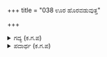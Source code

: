 +++
title = "038 ಊರ ಹೊರವಡುವುತ್ತ"

+++

<details><summary>ಗದ್ಯ (ಕ.ಗ.ಪ) </summary>

38. ಊರನ್ನು ಬಿಡುತ್ತಲೇ ಆಂಗಿರನ ಮಗನಾದ ಚಂಡಕೌಶಿಕನೆಂಬ ವೀರಕಾಂಕ್ಷಿಯಾದ ಮುನಿಯನ್ನು ಕಂಡ. ತನ್ನ ಪತ್ನಿಯರೊಡನೆ ಅವನ ಪಾದಗಳಿಗೆ ನಮಸ್ಕರಿಸಿ ಆಶೀರ್ವಾದವನ್ನು ಪಡೆದ.
</details>

<details><summary>ಪದಾರ್ಥ (ಕ.ಗ.ಪ) </summary>

ಪಾರಿಕಾಂಕ್ಷಿ-ಮುನಿ, ಅಂಭೋರುಹ-ಕಮಲ  
ಊರ ಹೊರವಡುವುತ್ತ-ಊರನ್ನು ಬಿಟ್ಟು ಹೊರಕ್ಕೆ ಬರುತ್ತಲೇ, ಆಂಗಿರಾತ್ಮಜ ಚಂಡ ಕೌಶಿಕನ-ಆಂಗಿರಸ ಮಗನಾದ ಚಂಡ,    
ಕೌಶಿಕನೆಂಬ ವೀರಕಾಂಕ್ಷಿಯಾದ ಪಾರಿಕಾಂಕ್ಷಿಯನ್ನು-ಮುನಿಯನ್ನು ಕಂಡನು, ನಾರಿಯರು ಸಹಿತ-ತನ್ನ ಪತ್ನಿಯರೊಡಗೂಡಿ,   
ಈ ರಾಜ ಅವನ ಚರಣಾಂಭೋರುಹಕ್ಕಭಿನಮಿಸಲು-ಪಾದಕಮಲಗಳಿಗೆ ವಂದಿಸಲು, ಮುನಿ-ಆ ಚಂಡಕೌಶಿಕ ಮುನಿ, ನೃಪಾಲಂಗೆ-ರಾಜನಿಗೆ, ಅತಿ ವಿಸ್ತಾರಿಸಿದನಾಶೀರ್ವಚನವನು-ಅತಿ ವಿಶದವಾಗಿ ಆಶೀರ್ವಚನಗಳನ್ನು ನುಡಿದ
</details>
